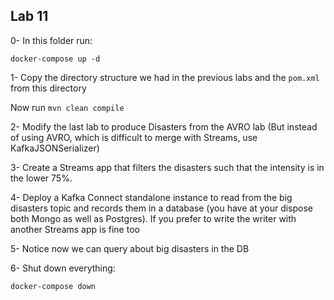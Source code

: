 ## Lab 11

0- In this folder run:

```
docker-compose up -d
```

1- Copy the directory structure we had in the previous labs and the `pom.xml` from this directory

Now run `mvn clean compile`

2- Modify the last lab to produce Disasters from the AVRO lab (But instead of using AVRO, which is difficult to merge with Streams, use KafkaJSONSerializer)

3- Create a Streams app that filters the disasters such that the intensity is in the lower 75%.

4- Deploy a Kafka Connect standalone instance to read from the big disasters topic and records them in a database (you have at your dispose both Mongo as well as Postgres). If you prefer to write the writer with another Streams app is fine too

5- Notice now we can query about big disasters in the DB

6- Shut down everything:

```
docker-compose down
```

